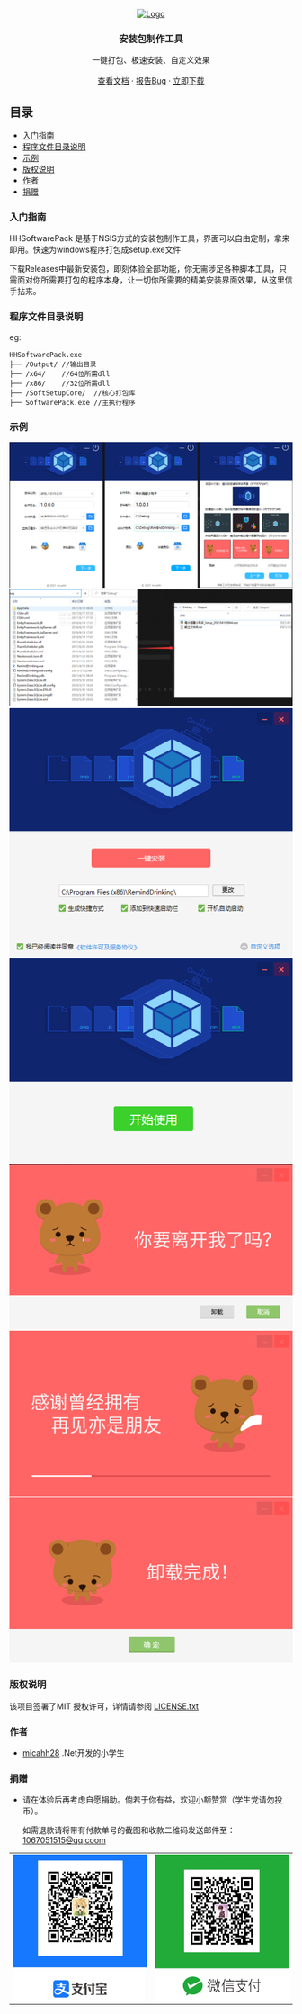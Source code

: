 
<p align="center">
  <a href="https://github.com/micahh28/HHSoftwarePack">
    <img src="Doc/favicon.ico" alt="Logo" width="80" height="80">
  </a>

  <h3 align="center">安装包制作工具</h3>
  <p align="center">
    一键打包、极速安装、自定义效果
    <br />
    <br />
    <a href="https://github.com/micahh28/HHSoftwarePack/blob/main/README.md">查看文档</a>
    ·
    <a href="https://github.com/micahh28/hhgiftcash/issues">报告Bug</a>
    ·
    <a href="https://github.com/micahh28/HHSoftwarePack/releases">立即下载</a>
  </p>

</p>


## 目录

- [入门指南](#入门指南)
- [程序文件目录说明](#程序文件目录说明)
- [示例](#示例)
- [版权说明](#版权说明)
- [作者](#作者)
- [捐赠](#捐赠)

### 入门指南
HHSoftwarePack 是基于NSIS方式的安装包制作工具，界面可以自由定制，拿来即用。快速为windows程序打包成setup.exe文件

下载Releases中最新安装包，即刻体验全部功能，你无需涉足各种脚本工具，只需面对你所需要打包的程序本身，让一切你所需要的精美安装界面效果，从这里信手拈来。

### 程序文件目录说明
eg:

```
HHSoftwarePack.exe
├── /Output/ //输出目录
├── /x64/    //64位所需dll
├── /x86/    //32位所需dll
├── /SoftSetupCore/  //核心打包库
├── SoftwarePack.exe //主执行程序

```

### 示例

<img src="Doc/1.png">
<img src="Doc/2.png">
<img src="Doc/3.png">
<img src="Doc/4.png">
<img src="Doc/5.png">
<img src="Doc/6.png">
<img src="Doc/7.png">

### 版权说明

该项目签署了MIT 授权许可，详情请参阅 [LICENSE.txt](https://github.com/micahh28/HHSoftwarePack/blob/main/LICENSE)

### 作者

- [micahh28](https://github.com/micahh28) .Net开发的小学生


### 捐赠

- 请在体验后再考虑自愿捐助。倘若于你有益，欢迎小额赞赏（学生党请勿投币）。

  如需退款请将带有付款单号的截图和收款二维码发送邮件至：1067051515@qq.coom

<table>
    <tr>
        <td><img src="Doc/Alipay.JPG" alt="Logo" width="260" height="260"></td>
        <td><img src="Doc/WeChat.JPG" alt="Logo" width="260" height="260"></td>
    </tr>
</table>

